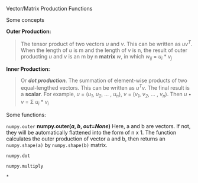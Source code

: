 Vector/Matrix Production Functions

Some concepts

**Outer Production:**
> The tensor product of two vectors *u* and *v*. This can be written as *uv*<sup>*T*</sup>. When the length of *u* is m and the length of *v* is n, the result of outer producting *u* and *v* is an m by n __matrix__ *w*, in which *w<sub>ij</sub>* = *u<sub>i</sub>* * *v<sub>j</sub>*

**Inner Production:**
> Or *__dot production__*. The summation of element-wise products of two equal-lengthed vectors. This can be written as *u*<sup>*T*</sup>*v*. The final result is a __scalar__. For example, *u* = (*u<sub>1</sub>*, *u<sub>2</sub>*, ... , *u<sub>n</sub>*), *v* = (*v<sub>1</sub>*, *v<sub>2</sub>*, ... , *v<sub>n</sub>*). Then *u* • *v* = Σ *u<sub>i</sub>* * *v<sub>i</sub>*

Some functions:

`numpy.outer`
**numpy.outer(*a*, *b*, *out*=*None*)**
Here, a and b are vectors. If not, they will be automatically flattened into the form of n x 1. The function calculates the outer production of vector a and b, then returns an `numpy.shape(a)` by `numpy.shape(b)` matrix. 

`numpy.dot`

`numpy.multiply`

`*`
